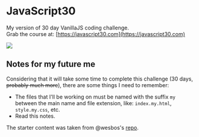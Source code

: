 # JavaScript30
My version of 30 day VanillaJS coding challenge. <br />
Grab the course at: [https://javascript30.com](https://javascript30.com)

![](https://javascript30.com/images/JS3-social-share.png)

## Notes for my future me

Considering that it will take some time to complete this challenge (30 days, ~~probably much more~~), there are some things I need to remember:

* The files that I'll be working on must be named with the suffix `my` between the main name and file extension, like: `index.my.html`, `style.my.css`, etc.
* Read this notes.

The starter content was taken from @wesbos's [repo](https://github.com/wesbos/JavaScript30).
